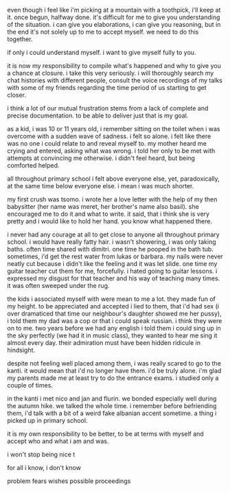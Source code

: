 
even though i feel like i'm picking at a mountain with a toothpick, i'll keep at it. once begun, halfway done. it's difficult for me to give you understanding of the situation. i can give you elaborations, i can give you reasoning, but in the end it's not solely up to me to accept myself. we need to do this together.

if only i could understand myself. i want to give myself fully to you. 

it is now my responsibility to compile what's happened and why to give you a chance at closure.
i take this very seriously. i will thoroughly search my chat histories with different people, consult the voice recordings of my talks with some of my friends regarding the time period of us starting to get closer.

i think a lot of our mutual frustration stems from a lack of complete and precise documentation. to be able to deliver just that is my goal.





as a kid, i was 10 or 11 years old, i remember sitting on the toilet when i was overcome with a sudden wave of sadness. i felt so alone. i felt like there was no one i could relate to and reveal myself to. my mother heard me crying and entered, asking what was wrong. i told her only to be met with attempts at convincing me otherwise. i didn't feel heard, but being comforted helped.



all throughout primary school i felt above everyone else, yet, paradoxically, at the same time below everyone else. i mean i was much shorter.

my first crush was tsomo. i wrote her a love letter with the help of my then babysitter (her name was meret, her brother's name also basil). she encouraged me to do it and what to write. it said, that i think she is very pretty and i would like to hold her hand. you know what happened there.

i never had any courage at all to get close to anyone all throughout primary school. i would have really fatty hair. i wasn't showering, i was only taking baths. often time shared with dimitri. one time he pooped in the bath tub. sometimes, i'd get the rest water from lukas or barbara. my nails were never neatly cut because i didn't like the feeling and it was let slide. one time my guitar teacher cut them for me, forcefully. i hated going to guitar lessons. i expressed my disgust for that teacher and his way of teaching many times. it was often sweeped under the rug.

the kids i associated myself with were mean to me a lot. they made fun of my height. to be appreciated and accepted i lied to them, that i'd had sex (i over dramaticed that time our neighbour's daughter showed me her pussy), i told them my dad was a cop or that i could speak russian. i think they were on to me. two years before we had any english i told them i could sing up in the sky perfectly (we had it in music class), they wanted to hear me sing it almost every day. their admiration must have been hidden ridicule in hindsight.

despite not feeling well placed among them, i was really scared to go to the kanti. it would mean that i'd no longer have them. i'd be truly alone. i'm glad my parents made me at least try to do the entrance exams. i studied only a couple of times.

in the kanti i met nico and jan and flurin. we bonded especially well during the autumn hike. we talked the whole time. i remember before befriending them, i'd talk with a bit of a weird fake albanian accent sometime. a thing i picked up in primary school.




it is my own responsibility to be better, to be at terms with myself and accept who and what i am and was.


i won't stop being nice t











for all i know, i don't know



problem
fears
wishes
possible proceedings



